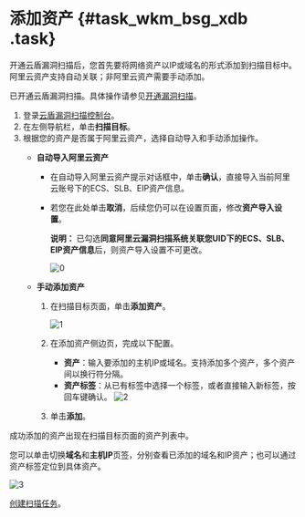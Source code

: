 # 添加资产 {#task_wkm_bsg_xdb .task}

开通云盾漏洞扫描后，您首先要将网络资产以IP或域名的形式添加到扫描目标中。阿里云资产支持自动关联；非阿里云资产需要手动添加。

已开通云盾漏洞扫描。具体操作请参见[开通漏洞扫描](../../../../intl.zh-CN/产品定价/购买服务.md#)。

1.  登录[云盾漏洞扫描控制台](https://yundun.console.aliyun.com/?p=avds)。
2.  在左侧导航栏，单击**扫描目标**。
3.  根据您的资产是否属于阿里云资产，选择自动导入和手动添加操作。 
    -   **自动导入阿里云资产** 
        -   在自动导入阿里云资产提示对话框中，单击**确认**，直接导入当前阿里云账号下的ECS、SLB、EIP资产信息。
        -   若您在此处单击**取消**，后续您仍可以在设置页面，修改**资产导入设置**。

            **说明：** 已勾选**同意阿里云漏洞扫描系统关联您UID下的ECS、SLB、EIP资产信息**后，则资产导入设置不可更改。

            ![0](http://static-aliyun-doc.oss-cn-hangzhou.aliyuncs.com/assets/img/13737/15651718413623_zh-CN.png)

    -   **手动添加资产** 
        1.  在扫描目标页面，单击**添加资产**。

            ![1](http://static-aliyun-doc.oss-cn-hangzhou.aliyuncs.com/assets/img/13737/15651718413624_zh-CN.png)

        2.  在添加资产侧边页，完成以下配置。

            -   **资产**：输入要添加的主机IP或域名。支持添加多个资产，多个资产间以换行符分隔。
            -   **资产标签**：从已有标签中选择一个标签，或者直接输入新标签，按回车键确认。
            ![2](http://static-aliyun-doc.oss-cn-hangzhou.aliyuncs.com/assets/img/13737/156517184112642_zh-CN.png)

        3.  单击**添加**。

成功添加的资产出现在扫描目标页面的资产列表中。

您可以单击切换**域名**和**主机IP**页签，分别查看已添加的域名和IP资产；也可以通过资产标签定位到具体资产。

![3](http://static-aliyun-doc.oss-cn-hangzhou.aliyuncs.com/assets/img/13737/156517184112643_zh-CN.png)

[创建扫描任务](intl.zh-CN/用户指南/扫描任务/创建扫描任务.md#)。

